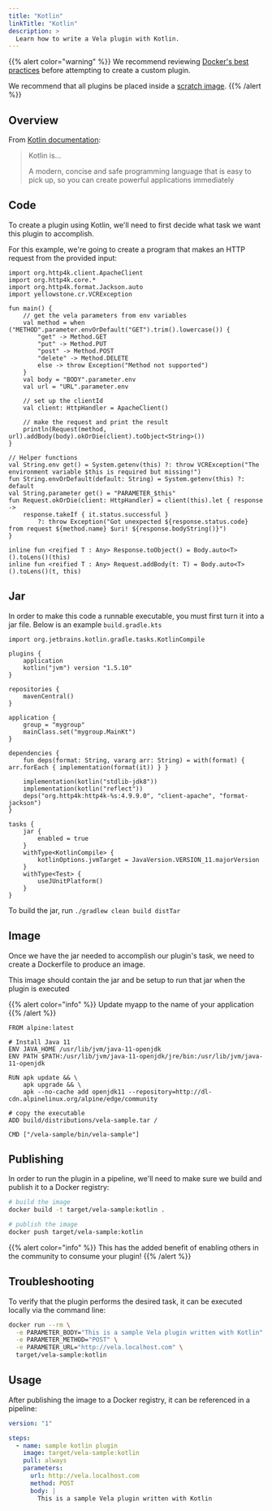 ```yaml
---
title: "Kotlin"
linkTitle: "Kotlin"
description: >
  Learn how to write a Vela plugin with Kotlin.
---
```


{{% alert color="warning" %}}
We recommend reviewing [Docker's best practices](https://docs.docker.com/develop/develop-images/dockerfile_best-practices/) before attempting to create a custom plugin.

We recommend that all plugins be placed inside a [scratch image](https://hub.docker.com/_/scratch).
{{% /alert %}}

## Overview

From [Kotlin documentation](https://www.kotlinlang.org/):

> Kotlin is...
>
> A modern, concise and safe programming language that is easy to pick up, so you can create powerful applications immediately

## Code

To create a plugin using Kotlin, we'll need to first decide what task we want this plugin to accomplish.

For this example, we're going to create a program that makes an HTTP request from the provided input:

```kotlinlang
import org.http4k.client.ApacheClient
import org.http4k.core.*
import org.http4k.format.Jackson.auto
import yellowstone.cr.VCRException

fun main() {
    // get the vela parameters from env variables
    val method = when ("METHOD".parameter.envOrDefault("GET").trim().lowercase()) {
        "get" -> Method.GET
        "put" -> Method.PUT
        "post" -> Method.POST
        "delete" -> Method.DELETE
        else -> throw Exception("Method not supported")
    }
    val body = "BODY".parameter.env
    val url = "URL".parameter.env

    // set up the clientId
    val client: HttpHandler = ApacheClient()

    // make the request and print the result
    println(Request(method, url).addBody(body).okOrDie(client).toObject<String>())
}

// Helper functions
val String.env get() = System.getenv(this) ?: throw VCRException("The environment variable $this is required but missing!")
fun String.envOrDefault(default: String) = System.getenv(this) ?: default
val String.parameter get() = "PARAMETER_$this"
fun Request.okOrDie(client: HttpHandler) = client(this).let { response ->
    response.takeIf { it.status.successful }
        ?: throw Exception("Got unexpected ${response.status.code} from request ${method.name} $uri! ${response.bodyString()}")
}

inline fun <reified T : Any> Response.toObject() = Body.auto<T>().toLens()(this)
inline fun <reified T : Any> Request.addBody(t: T) = Body.auto<T>().toLens()(t, this)
```

## Jar

In order to make this code a runnable executable, you must first turn it into a jar file.  Below is an example `build.gradle.kts`

```kotlinlang
import org.jetbrains.kotlin.gradle.tasks.KotlinCompile

plugins {
    application
    kotlin("jvm") version "1.5.10"
}

repositories {
    mavenCentral()
}

application {
    group = "mygroup"
    mainClass.set("mygroup.MainKt")
}

dependencies {
    fun deps(format: String, vararg arr: String) = with(format) { arr.forEach { implementation(format(it)) } }

    implementation(kotlin("stdlib-jdk8"))
    implementation(kotlin("reflect"))
    deps("org.http4k:http4k-%s:4.9.9.0", "client-apache", "format-jackson")
}

tasks {
    jar {
        enabled = true
    }
    withType<KotlinCompile> {
        kotlinOptions.jvmTarget = JavaVersion.VERSION_11.majorVersion
    }
    withType<Test> {
        useJUnitPlatform()
    }
}
```

To build the jar, run `./gradlew clean build distTar`

## Image

Once we have the jar needed to accomplish our plugin's task, we need to create a Dockerfile to produce an image.

This image should contain the jar and be setup to run that jar when the plugin is executed

{{% alert color="info" %}}
Update myapp to the name of your application
{{% /alert %}}

```docker
FROM alpine:latest

# Install Java 11
ENV JAVA_HOME /usr/lib/jvm/java-11-openjdk
ENV PATH $PATH:/usr/lib/jvm/java-11-openjdk/jre/bin:/usr/lib/jvm/java-11-openjdk

RUN apk update && \
    apk upgrade && \
    apk --no-cache add openjdk11 --repository=http://dl-cdn.alpinelinux.org/alpine/edge/community

# copy the executable
ADD build/distributions/vela-sample.tar /

CMD ["/vela-sample/bin/vela-sample"]
```

## Publishing

In order to run the plugin in a pipeline, we'll need to make sure we build and publish it to a Docker registry:

```sh
# build the image
docker build -t target/vela-sample:kotlin .

# publish the image
docker push target/vela-sample:kotlin
```

{{% alert color="info" %}}
This has the added benefit of enabling others in the community to consume your plugin!
{{% /alert %}}

## Troubleshooting

To verify that the plugin performs the desired task, it can be executed locally via the command line:

```sh
docker run --rm \
  -e PARAMETER_BODY="This is a sample Vela plugin written with Kotlin" \
  -e PARAMETER_METHOD="POST" \
  -e PARAMETER_URL="http://vela.localhost.com" \
  target/vela-sample:kotlin
```

## Usage

After publishing the image to a Docker registry, it can be referenced in a pipeline:

```yaml
version: "1"

steps:
  - name: sample kotlin plugin
    image: target/vela-sample:kotlin
    pull: always
    parameters:
      url: http://vela.localhost.com
      method: POST
      body: |
        This is a sample Vela plugin written with Kotlin
```
